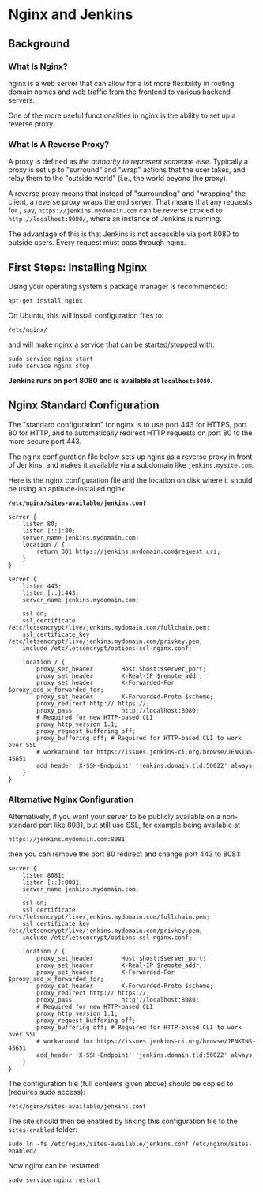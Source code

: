 # Nginx and Jenkins

## Background

### What Is Nginx?

nginx is a web server that can allow for a lot more flexibility
in routing domain names and web traffic from the frontend to
various backend servers.

One of the more useful functionalities in nginx is the ability to
set up a reverse proxy.

### What Is A Reverse Proxy?

A proxy is defined as _the authority to represent someone else_.
Typically a proxy is set up to "surround" and "wrap" actions that
the user takes, and relay them to the "outside world" (i.e., the 
world beyond the proxy).

A reverse proxy means that instead of "surrounding" and "wrapping"
the client, a reverse proxy wraps the end server. That means that
any requests for , say, `https://jenkins.mydomain.com` can be reverse 
proxied to `http://localhost:8080/`, where an instance of Jenkins
is running.

The advantage of this is that Jenkins is not accessible via port
8080 to outside users. Every request must pass through nginx.

## First Steps: Installing Nginx

Using your operating system's package manager is recommended:

```
apt-get install nginx
```

On Ubuntu, this will install configuration files to:

```
/etc/nginx/
```

and will make nginx a service that can be started/stopped with:

```
sudo service nginx start
sudo service nginx stop
```

**Jenkins runs on port 8080 and is available at
`localhost:8080`.**

## Nginx Standard Configuration

The "standard configuration" for nginx is to use port 443 for
HTTPS, port 80 for HTTP, and to automatically redirect HTTP
requests on port 80 to the more secure port 443.

The nginx configuration file below sets up nginx as a 
reverse proxy in front of Jenkins, and makes it available 
via a subdomain like `jenkins.mysite.com`.

Here is the nginx configuration file and the location
on disk where it should be using an aptitude-installed
nginx:

**`/etc/nginx/sites-available/jenkins.conf`**

```plain
server {
    listen 80;
    listen [::]:80;
    server_name jenkins.mydomain.com;
    location / {
        return 301 https://jenkins.mydomain.com$request_uri;
    }
}

server {
    listen 443;
    listen [::]:443;
    server_name jenkins.mydomain.com;

    ssl on;
    ssl_certificate /etc/letsencrypt/live/jenkins.mydomain.com/fullchain.pem;
    ssl_certificate_key /etc/letsencrypt/live/jenkins.mydomain.com/privkey.pem;
    include /etc/letsencrypt/options-ssl-nginx.conf;
 
    location / {
        proxy_set_header        Host $host:$server_port;
        proxy_set_header        X-Real-IP $remote_addr;
        proxy_set_header        X-Forwarded-For $proxy_add_x_forwarded_for;
        proxy_set_header        X-Forwarded-Proto $scheme;
        proxy_redirect http:// https://;
        proxy_pass              http://localhost:8080;
        # Required for new HTTP-based CLI
        proxy_http_version 1.1;
        proxy_request_buffering off;
        proxy_buffering off; # Required for HTTP-based CLI to work over SSL
        # workaround for https://issues.jenkins-ci.org/browse/JENKINS-45651
        add_header 'X-SSH-Endpoint' 'jenkins.domain.tld:50022' always;
    }
}
```

### Alternative Nginx Configuration

Alternatively, if you want your server to be publicly available on a non-standard 
port like 8081, but still use SSL, for example being available at

```
https://jenkins.mydomain.com:8081
```

then you can remove the port 80 redirect and change port 443 to 8081:

```
server {
    listen 8081;
    listen [::]:8081;
    server_name jenkins.mydomain.com;

    ssl on;
    ssl_certificate /etc/letsencrypt/live/jenkins.mydomain.com/fullchain.pem;
    ssl_certificate_key /etc/letsencrypt/live/jenkins.mydomain.com/privkey.pem;
    include /etc/letsencrypt/options-ssl-nginx.conf;
 
    location / {
        proxy_set_header        Host $host:$server_port;
        proxy_set_header        X-Real-IP $remote_addr;
        proxy_set_header        X-Forwarded-For $proxy_add_x_forwarded_for;
        proxy_set_header        X-Forwarded-Proto $scheme;
        proxy_redirect http:// https://;
        proxy_pass              http://localhost:8080;
        # Required for new HTTP-based CLI
        proxy_http_version 1.1;
        proxy_request_buffering off;
        proxy_buffering off; # Required for HTTP-based CLI to work over SSL
        # workaround for https://issues.jenkins-ci.org/browse/JENKINS-45651
        add_header 'X-SSH-Endpoint' 'jenkins.domain.tld:50022' always;
    }
}
```

The configuration file (full contents given above) should be copied to
(requires sudo access):

```
/etc/nginx/sites-available/jenkins.conf
```

The site should then be enabled by linking this configuration
file to the `sites-enabled` folder:

```
sudo ln -fs /etc/nginx/sites-available/jenkins.conf /etc/nginx/sites-enabled/
```

Now nginx can be restarted:

```
sudo service nginx restart
```

